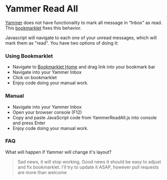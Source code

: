 # Yammer Read All

[Yammer] does not have functionality to mark all message in “Inbox” as read. 
This [bookmarklet] fixes this behavior.

Javascript will navigate to each one of your unread messages, which will mark them as "read".
You have two options of doing it:
### Using Bookmarklet
-   Navigate to [Bookmarklet Home] and drag link into your bookmark bar
-   Navigate into your Yammer Inbox 
-   Click on bookmarklet
-   Enjoy code doing your manual work.
   
### Manual
-   Navigate into your Yammer Inbox
-   Open your browser console (F12)
-   Copy and paste JavaScript code from YammerReadAll.js into console and press Enter
-   Enjoy code doing your manual work.

### FAQ
What will happen if Yammer will change it's layout? 
> Sad news, it will stop working, Good news it should be easy to adjust and fix bookmarklet. I'll try to update it ASAP, however pull requests are more than welcome

 
[Yammer]:http://yammer.com/
[bookmarklet]:https://en.wikipedia.org/wiki/Bookmarklet
[Bookmarklet Home]:http://sitox.github.io/YammerReadAll/Index.html
